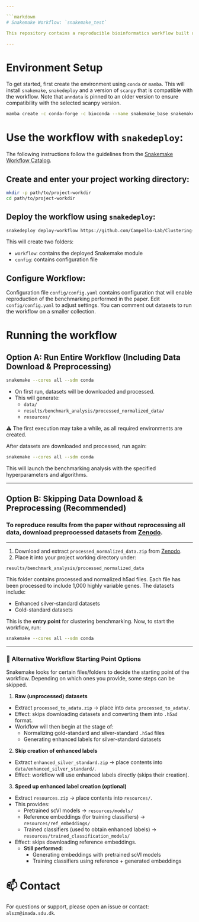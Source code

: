 ```yaml
---

```markdown
# Snakemake Workflow: `snakemake_test`

This repository contains a reproducible bioinformatics workflow built using [Snakemake](https://snakemake.readthedocs.io/). It leverages the powerful environment management capabilities of `mamba`, `conda`, and `bioconda`, and includes tools for deploying workflows and single-cell RNA-seq data analysis.

---
```


#  Environment Setup

To get started, first create the environment using `conda` or `mamba`. This will install `snakemake`, `snakedeploy` and a version of `scanpy` that is compatible with the workflow. Note that `anndata` is pinned to an older version to ensure compatibility with the selected scanpy version.

```bash
mamba create -c conda-forge -c bioconda --name snakemake_base snakemake snakedeploy scanpy=1.10.2 anndata=0.10.2
```

# Use the workflow with `snakedeploy`:

The following instructions follow the guidelines from the [Snakemake Workflow Catalog](https://snakemake.github.io/snakemake-workflow-catalog/index.html).

## Create and enter your project working directory:

   ```bash
   mkdir -p path/to/project-workdir
   cd path/to/project-workdir
   ```

## Deploy the workflow using `snakedeploy`:

   ```bash
   snakedeploy deploy-workflow https://github.com/Campello-Lab/Clustering-benchmarking-for-scRNAseq . --tag main
```

This will create two folders:
- `workflow`: contains the deployed Snakemake module
- `config`: contains configuration file
   
## Configure Workflow:
Configuration file `config/config.yaml` contains configuration that will enable reproduction of the benchmarking performed in the paper. Edit `config/config.yaml` to adjust settings. You can comment out datasets to run the workflow on a smaller collection.

# Running the workflow

## Option A: Run Entire Workflow (Including Data Download & Preprocessing)

```bash
snakemake --cores all --sdm conda
```

- On first run, datasets will be downloaded and processed.  
- This will generate:  
  - `data/`  
  - `results/benchmark_analysis/processed_normalized_data/`  
  - `resources/`  

⚠️ The first execution may take a while, as all required environments are created.  

After datasets are downloaded and processed, run again:

```bash
snakemake --cores all --sdm conda
```

This will launch the benchmarking analysis with the specified hyperparameters and algorithms.

---

## Option B: Skipping Data Download & Preprocessing (Recommended)

### To reproduce results from the paper without reprocessing all data, download **preprocessed datasets** from [Zenodo](https://zenodo.org/records/16739211).
----


1. Download and extract `processed_normalized_data.zip` from [Zenodo](https://zenodo.org/records/16739211).    
2. Place it into your project working directory under:

```
results/benchmark_analysis/processed_normalized_data
```

This folder contains processed and normalized h5ad files. Each file has been processed to include 1,000 highly variable genes. The datasets include:
- Enhanced silver-standard datasets  
- Gold-standard datasets 

This is the **entry point** for clustering benchmarking. Now, to start the workflow, run:

```bash
snakemake --cores all --sdm conda
```


---

### 📂 Alternative Workflow Starting Point Options

Snakemake looks for certain files/folders to decide the starting point of the workflow. Depending on which ones you provide, some steps can be skipped.

1. **Raw (unprocessed) datasets**  
- Extract `processed_to_adata.zip` → place into `data processed_to_adata/`. 
- Effect: skips downloading datasets and converting them into `.h5ad` format.
- Workflow will then begin at the stage of:
   - Normalizing gold-standard and silver-standard `.h5ad` files
   - Generating enhanced labels for silver-standard datasets

2. **Skip creation of enhanced labels**
- Extract `enhanced_silver_standard.zip` → place contents into `data/enhanced_silver_standard/`.
- Effect: workflow will use enhanced labels directly (skips their creation).

3. **Speed up enhanced label creation (optional)**

- Extract `resources.zip` → place contents into `resources/`.
- This provides:
   - Pretrained scVI models → `resources/models/`
   - Reference embeddings (for training classifiers) → `resources/ref_embeddings/`
   - Trained classifiers (used to obtain enhanced labels) → `resources/trained_classification_models/`
- Effect: skips downloading reference embeddings.
   - **Still performed**:
      - Generating embeddings with pretrained scVI models
      - Training classifiers using reference + generated embeddings



# 📫 Contact

For questions or support, please open an issue or contact: `alszm@imada.sdu.dk`.


